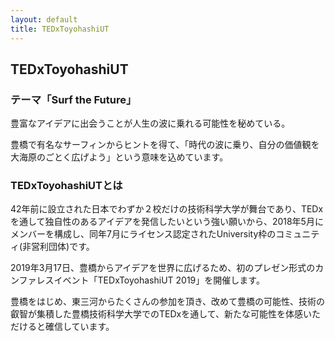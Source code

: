 ```yaml
---
layout: default
title: TEDxToyohashiUT
---
```

## TEDxToyohashiUT
### テーマ「Surf the Future」
豊富なアイデアに出会うことが人生の波に乗れる可能性を秘めている。

豊橋で有名なサーフィンからヒントを得て、「時代の波に乗り、自分の価値観を大海原のごとく広げよう」という意味を込めています。

### TEDxToyohashiUTとは
42年前に設立された日本でわずか２校だけの技術科学大学が舞台であり、TEDxを通して独自性のあるアイデアを発信したいという強い願いから、2018年5月にメンバーを構成し、同年7月にライセンス認定されたUniversity枠のコミュニティ(非営利団体)です。 

2019年3月17日、豊橋からアイデアを世界に広げるため、初のプレゼン形式のカンファレスイベント「TEDxToyohashiUT 2019」を開催します。

豊橋をはじめ、東三河からたくさんの参加を頂き、改めて豊橋の可能性、技術の叡智が集積した豊橋技術科学大学でのTEDxを通して、新たな可能性を体感いただけると確信しています。
